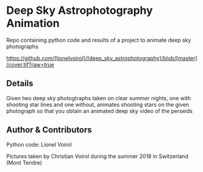 # Deep Sky Astrophotography Animation
Repo containing python code and results of a project to animate deep sky photographs

https://github.com/[lionelvoirol]/[deep_sky_astrophotography]/blob/[master]/cover.tif?raw=true

## Details
Given two deep sky photogtraphs taken on clear summer nights, one with shooting star lines and one without, animates shooting stars on the given photograph so that you obtain an animated deep sky video of the perseids

## Author & Contributors
Python code: Lionel Voirol

Pictures taken by Christian Voirol during the summer 2018 in Switzerland (Mont Tendre)
